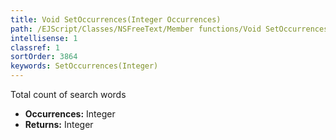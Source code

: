 ```yaml
---
title: Void SetOccurrences(Integer Occurrences)
path: /EJScript/Classes/NSFreeText/Member functions/Void SetOccurrences(Integer p_0)
intellisense: 1
classref: 1
sortOrder: 3864
keywords: SetOccurrences(Integer)
---
```



Total count of search words



* **Occurrences:** Integer
* **Returns:** Integer


